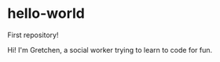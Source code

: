 # hello-world
First repository!

Hi! I'm Gretchen, a social worker trying to learn to code for fun. 
